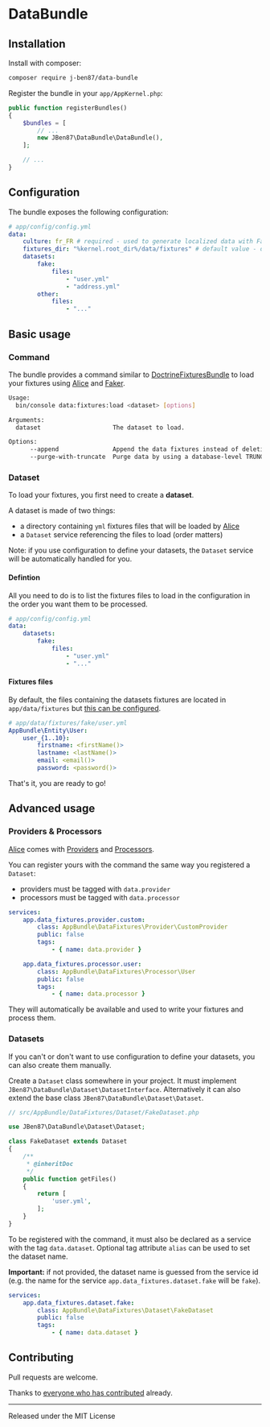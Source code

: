DataBundle
==========

## Installation

Install with composer:

```bash
composer require j-ben87/data-bundle
```

Register the bundle in your `app/AppKernel.php`:

```php
public function registerBundles()
{
    $bundles = [
        // ...
        new JBen87\DataBundle\DataBundle(),
    ];

    // ...
}
```

## Configuration

The bundle exposes the following configuration:

```yml
# app/config/config.yml
data:
    culture: fr_FR # required - used to generate localized data with Faker
    fixtures_dir: "%kernel.root_dir%/data/fixtures" # default value - directory where datasets fixtures files are located
    datasets:
        fake:
            files:
                - "user.yml"
                - "address.yml"
        other:
            files:
                - "..."
```

## Basic usage

### Command

The bundle provides a command similar to [DoctrineFixturesBundle][1] to load your fixtures using [Alice][2] and [Faker][3].

```bash
Usage:
  bin/console data:fixtures:load <dataset> [options]

Arguments:
  dataset                    The dataset to load.

Options:
      --append               Append the data fixtures instead of deleting all data from the database first.
      --purge-with-truncate  Purge data by using a database-level TRUNCATE statement
```

### Dataset

To load your fixtures, you first need to create a **dataset**.

A dataset is made of two things:

- a directory containing `yml` fixtures files that will be loaded by [Alice][2]
- a `Dataset` service referencing the files to load (order matters)

Note: if you use configuration to define your datasets, the `Dataset` service will be automatically handled for you.

#### Defintion

All you need to do is to list the fixtures files to load in the configuration in the order you want them to be processed.

```yml
# app/config/config.yml
data:
    datasets:
        fake:
            files:
                - "user.yml"
                - "..."
```

#### Fixtures files

By default, the files containing the datasets fixtures are located in `app/data/fixtures` but [this can be configured](#configuration).

```yml
# app/data/fixtures/fake/user.yml
AppBundle\Entity\User:
    user_{1..10}:
        firstname: <firstName()>
        lastname: <lastName()>
        email: <email()>
        password: <password()>
```

That's it, you are ready to go!

## Advanced usage

### Providers & Processors

[Alice][2] comes with [Providers][4] and [Processors][5].

You can register yours with the command the same way you registered a `Dataset`:

- providers must be tagged with `data.provider`
- processors must be tagged with `data.processor`

```yml
services:
    app.data_fixtures.provider.custom:
        class: AppBundle\DataFixtures\Provider\CustomProvider
        public: false
        tags:
            - { name: data.provider }

    app.data_fixtures.processor.user:
        class: AppBundle\DataFixtures\Processor\User
        public: false
        tags:
            - { name: data.processor }
```

They will automatically be available and used to write your fixtures and process them.

### Datasets

If you can't or don't want to use configuration to define your datasets, you can also create them manually.

Create a `Dataset` class somewhere in your project.
It must implement `JBen87\DataBundle\Dataset\DatasetInterface`.
Alternatively it can also extend the base class `JBen87\DataBundle\Dataset\Dataset`.

```php
// src/AppBundle/DataFixtures/Dataset/FakeDataset.php

use JBen87\DataBundle\Dataset\Dataset;

class FakeDataset extends Dataset
{
    /**
     * @inheritDoc
     */
    public function getFiles()
    {
        return [
            'user.yml',
        ];
    }
}
```

To be registered with the command, it must also be declared as a service with the tag `data.dataset`.
Optional tag attribute `alias` can be used to set the dataset name.

**Important:** if not provided, the dataset name is guessed from the service id (e.g. the name for the service `app.data_fixtures.dataset.fake` will be `fake`).

```yml
services:
    app.data_fixtures.dataset.fake:
        class: AppBundle\DataFixtures\Dataset\FakeDataset
        public: false
        tags:
            - { name: data.dataset }
```

## Contributing

Pull requests are welcome.

Thanks to [everyone who has contributed](https://github.com/J-Ben87/DataBundle/graphs/contributors) already.

---

Released under the MIT License

[1]: https://github.com/doctrine/DoctrineFixturesBundle
[2]: https://github.com/nelmio/alice
[3]: https://github.com/fzaninotto/Faker
[4]: https://github.com/nelmio/alice/blob/2.x/doc/customizing-data-generation.md#custom-faker-data-providers
[5]: https://github.com/nelmio/alice/blob/2.x/doc/processors.md
